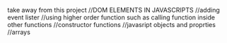

take away from this project
//DOM ELEMENTS IN JAVASCRIPTS 
//adding event lister 
//using higher order function such as calling function inside other functions 
//constructor functions 
//javasript objects and proprties
//arrays 
